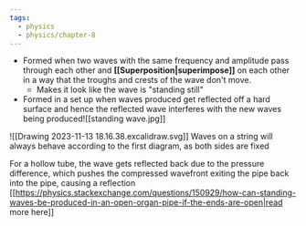 ```yaml
---
tags:
  - physics
  - physics/chapter-8
---
```


- Formed when two waves with the same frequency and amplitude pass through each other and **[[Superposition|superimpose]]** on each other in a way that the troughs and crests of the wave don't move.
	- Makes it look like the wave is "standing still"
- Formed in a set up when waves produced get reflected off a hard surface and hence the reflected wave interferes with the new waves being produced![[standing wave.jpg]]

![[Drawing 2023-11-13 18.16.38.excalidraw.svg]]
Waves on a string will always behave according to the first diagram, as both sides are fixed

For a hollow tube, the wave gets reflected back due to the pressure difference, which pushes the compressed wavefront exiting the pipe back into the pipe, causing a reflection [[https://physics.stackexchange.com/questions/150929/how-can-standing-waves-be-produced-in-an-open-organ-pipe-if-the-ends-are-open|read more here]]